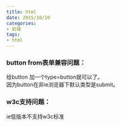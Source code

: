 ```yaml
---
title: html
date: 2015/10/10
categories:
- 前端
tags:
- html
---
```


### button from表单兼容问题：  
给button 加一个type=button就可以了。  
因为button在非ie浏览器下默认类型是submit。  

### w3c支持问题：  
ie低版本不支持w3c标准  
